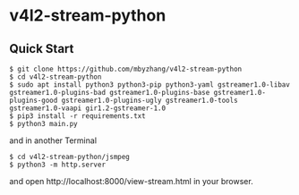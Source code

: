 # v4l2-stream-python

## Quick Start

```
$ git clone https://github.com/mbyzhang/v4l2-stream-python
$ cd v4l2-stream-python
$ sudo apt install python3 python3-pip python3-yaml gstreamer1.0-libav gstreamer1.0-plugins-bad gstreamer1.0-plugins-base gstreamer1.0-plugins-good gstreamer1.0-plugins-ugly gstreamer1.0-tools gstreamer1.0-vaapi gir1.2-gstreamer-1.0
$ pip3 install -r requirements.txt
$ python3 main.py
```

and in another Terminal

```
$ cd v4l2-stream-python/jsmpeg
$ python3 -m http.server
```

and open http://localhost:8000/view-stream.html in your browser.
